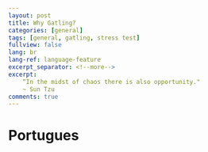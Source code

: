 ```yaml
---
layout: post
title: Why Gatling?
categories: [general]
tags: [general, gatling, stress test]
fullview: false
lang: br
lang-ref: language-feature
excerpt_separator: <!--more-->
excerpt:
    “In the midst of chaos there is also opportunity."
    ~ Sun Tzu
comments: true
---
```


# Portugues


